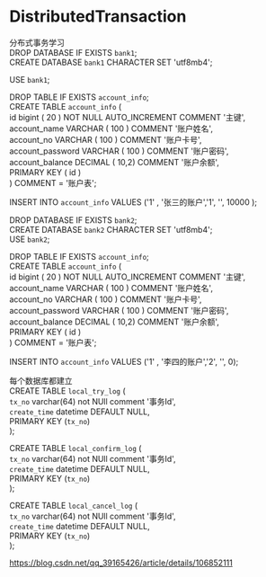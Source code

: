 # DistributedTransaction
分布式事务学习  
DROP DATABASE IF  EXISTS  `bank1`;  
CREATE DATABASE `bank1` CHARACTER SET 'utf8mb4';  
  
USE `bank1`;  
  
DROP TABLE IF EXISTS `account_info`;  
CREATE TABLE `account_info` (  
		id bigint ( 20 ) NOT NULL  AUTO_INCREMENT COMMENT '主键',  
		account_name VARCHAR ( 100 ) COMMENT '账户姓名',  
		account_no VARCHAR ( 100 ) COMMENT '账户卡号',  
		account_password VARCHAR ( 100 ) COMMENT '账户密码',  
		account_balance DECIMAL ( 10,2) COMMENT '账户余额',  
		PRIMARY KEY ( id )   
) COMMENT = '账户表';  
  
INSERT INTO `account_info` VALUES ('1' , '张三的账户','1', '', 10000 );  
  
DROP DATABASE IF  EXISTS  `bank2`;  
CREATE DATABASE `bank2` CHARACTER SET 'utf8mb4';  
USE `bank2`;

DROP TABLE IF EXISTS `account_info`;  
CREATE TABLE `account_info` (  
		id bigint ( 20 ) NOT NULL  AUTO_INCREMENT COMMENT '主键',  
		account_name VARCHAR ( 100 ) COMMENT '账户姓名',  
		account_no VARCHAR ( 100 ) COMMENT '账户卡号',  
		account_password VARCHAR ( 100 ) COMMENT '账户密码',  
		account_balance DECIMAL ( 10,2)  COMMENT '账户余额',  
		PRIMARY KEY ( id )   
) COMMENT = '账户表';  
  
INSERT INTO `account_info` VALUES ('1' , '李四的账户','2', '', 0);  

每个数据库都建立  
CREATE TABLE `local_try_log` (  
`tx_no` varchar(64) not NUll comment '事务Id',  
`create_time` datetime DEFAULT NULL,  
PRIMARY KEY (`tx_no`)  
);  
  
CREATE TABLE `local_confirm_log` (  
`tx_no` varchar(64) not NUll comment '事务Id',  
`create_time` datetime DEFAULT NULL,  
PRIMARY KEY (`tx_no`)  
);  
  
CREATE TABLE `local_cancel_log` (  
`tx_no` varchar(64) not NUll comment '事务Id',  
`create_time` datetime DEFAULT NULL,  
PRIMARY KEY (`tx_no`)  
);  
  
https://blog.csdn.net/qq_39165426/article/details/106852111
